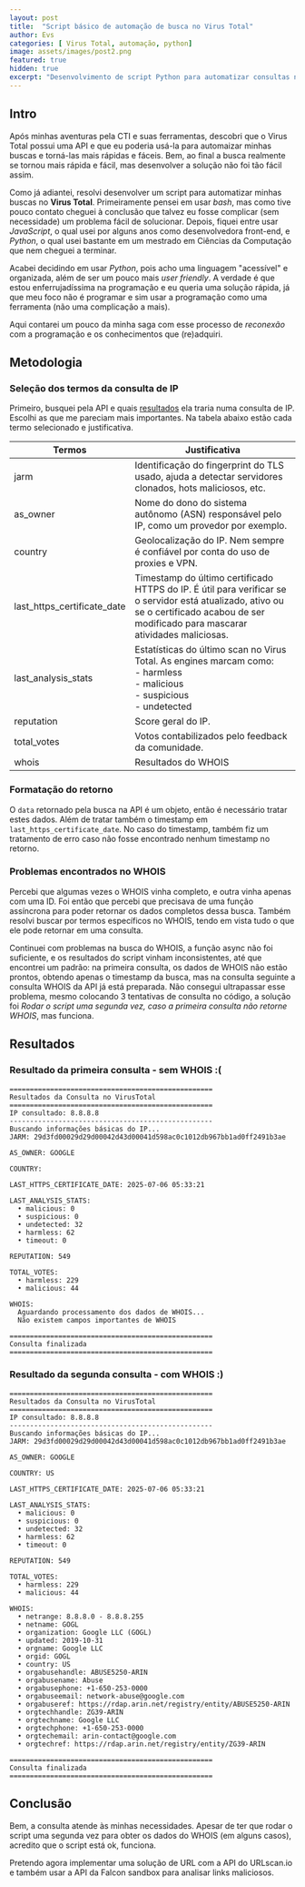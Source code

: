 ```yaml
---
layout: post
title:  "Script básico de automação de busca no Virus Total"
author: Evs
categories: [ Virus Total, automação, python]
image: assets/images/post2.png
featured: true
hidden: true
excerpt: "Desenvolvimento de script Python para automatizar consultas na API do VirusTotal e otimizar workflows de CTI."
---
```


## Intro

Após minhas aventuras pela CTI e suas ferramentas, descobri que o Virus Total possui uma API e que eu poderia usá-la para automaizar minhas buscas e torná-las mais rápidas e fáceis. Bem, ao final a busca realmente se tornou mais rápida e fácil, mas desenvolver a solução não foi tão fácil assim.

Como já adiantei, resolvi desenvolver um script para automatizar minhas buscas no **Virus Total**. Primeiramente pensei em usar *bash*, mas como tive pouco contato cheguei à conclusão que talvez eu fosse complicar (sem necessidade) um problema fácil de solucionar. Depois, fiquei entre usar *JavaScript*, o qual usei por alguns anos como desenvolvedora front-end, e *Python*, o qual usei bastante em um mestrado em Ciências da Computação que nem cheguei a terminar.

Acabei decidindo em usar *Python*, pois acho uma linguagem "acessível" e organizada, além de ser um pouco mais *user friendly*. A verdade é que estou enferrujadíssima na programação e eu queria uma solução rápida, já que meu foco não é programar e sim usar a programação como uma ferramenta (não uma complicação a mais).

Aqui contarei um pouco da minha saga com esse processo de *reconexão* com a programação e os conhecimentos que (re)adquiri.

## Metodologia

### Seleção dos termos da consulta de IP

Primeiro, busquei pela API e quais [resultados](https://docs.virustotal.com/reference/ip-object) ela traria numa consulta de IP. Escolhi as que me pareciam mais importantes. Na tabela abaixo estão cada termo selecionado e justificativa.

| Termos | Justificativa |
| - | - |
| jarm | Identificação do fingerprint do TLS usado, ajuda a detectar servidores clonados, hots maliciosos, etc.  |
| as_owner | Nome do dono do sistema autônomo (ASN) responsável pelo IP, como um provedor por exemplo. |
| country | Geolocalização do IP. Nem sempre é confiável por conta do uso de proxies e VPN. |
| last_https_certificate_date | Timestamp do último certificado HTTPS do IP. É útil para verificar se o servidor está atualizado, ativo ou se o certificado acabou de ser modificado para mascarar atividades maliciosas. |
| last_analysis_stats | Estatísticas do último scan no Virus Total. As engines marcam como: <br> - harmless <br> - malicious <br> - suspicious <br> - undetected |
| reputation | Score geral do IP. |
| total_votes | Votos contabilizados pelo feedback da comunidade. | 
| whois | Resultados do WHOIS |

### Formatação do retorno

O `data` retornado pela busca na API é um objeto, então é necessário tratar estes dados. Além de tratar também o timestamp em `last_https_certificate_date`. No caso do timestamp, também fiz um tratamento de erro caso não fosse encontrado nenhum timestamp no retorno.

### Problemas encontrados no WHOIS

Percebi que algumas vezes o WHOIS vinha completo, e outra vinha apenas com uma ID. Foi então que percebi que precisava de uma função assíncrona para poder retornar os dados completos dessa busca. Também resolvi buscar por termos específicos no WHOIS, tendo em vista tudo o que ele pode retornar em uma consulta.

Continuei com problemas na busca do WHOIS, a função async não foi suficiente, e os resultados do script vinham inconsistentes, até que encontrei um padrão: na primeira consulta, os dados de WHOIS não estão prontos, obtendo apenas o timestamp da busca, mas na consulta seguinte a consulta WHOIS da API já está preparada. Não consegui ultrapassar esse problema, mesmo colocando 3 tentativas de consulta no código, a solução foi *Rodar o script uma segunda vez, caso a primeira consulta não retorne WHOIS*, mas funciona.

## Resultados

### Resultado da primeira consulta - sem WHOIS :(

```
==================================================
Resultados da Consulta no VirusTotal
==================================================
IP consultado: 8.8.8.8
--------------------------------------------------
Buscando informações básicas do IP...
JARM: 29d3fd00029d29d00042d43d00041d598ac0c1012db967bb1ad0ff2491b3ae

AS_OWNER: GOOGLE

COUNTRY:

LAST_HTTPS_CERTIFICATE_DATE: 2025-07-06 05:33:21

LAST_ANALYSIS_STATS:
  • malicious: 0
  • suspicious: 0
  • undetected: 32
  • harmless: 62
  • timeout: 0

REPUTATION: 549

TOTAL_VOTES:
  • harmless: 229
  • malicious: 44

WHOIS:
  Aguardando processamento dos dados de WHOIS...
  Não existem campos importantes de WHOIS

==================================================
Consulta finalizada
==================================================
```

### Resultado da segunda consulta - com WHOIS :)

```
==================================================
Resultados da Consulta no VirusTotal
==================================================
IP consultado: 8.8.8.8
--------------------------------------------------
Buscando informações básicas do IP...
JARM: 29d3fd00029d29d00042d43d00041d598ac0c1012db967bb1ad0ff2491b3ae

AS_OWNER: GOOGLE

COUNTRY: US

LAST_HTTPS_CERTIFICATE_DATE: 2025-07-06 05:33:21

LAST_ANALYSIS_STATS:
  • malicious: 0
  • suspicious: 0
  • undetected: 32
  • harmless: 62
  • timeout: 0

REPUTATION: 549

TOTAL_VOTES:
  • harmless: 229
  • malicious: 44

WHOIS:
  • netrange: 8.8.8.0 - 8.8.8.255
  • netname: GOGL
  • organization: Google LLC (GOGL)
  • updated: 2019-10-31
  • orgname: Google LLC
  • orgid: GOGL
  • country: US
  • orgabusehandle: ABUSE5250-ARIN
  • orgabusename: Abuse
  • orgabusephone: +1-650-253-0000
  • orgabuseemail: network-abuse@google.com
  • orgabuseref: https://rdap.arin.net/registry/entity/ABUSE5250-ARIN
  • orgtechhandle: ZG39-ARIN
  • orgtechname: Google LLC
  • orgtechphone: +1-650-253-0000
  • orgtechemail: arin-contact@google.com
  • orgtechref: https://rdap.arin.net/registry/entity/ZG39-ARIN

==================================================
Consulta finalizada
==================================================
```

## Conclusão

Bem, a consulta atende às minhas necessidades. Apesar de ter que rodar o script uma segunda vez para obter os dados do WHOIS (em alguns casos), acredito que o script está ok, funciona.

Pretendo agora implementar uma solução de URL com a API do URLscan.io e também usar a API da Falcon sandbox para analisar links maliciosos.

